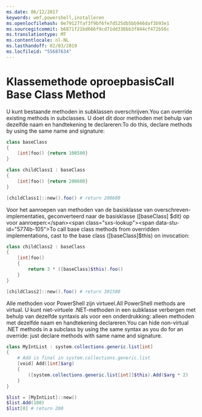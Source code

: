 ```yaml
---
ms.date: 06/12/2017
keywords: wmf,powershell,installeren
ms.openlocfilehash: 0e79127faf3f9bf6fe7d525db5bb946daf3b93e1
ms.sourcegitcommit: b6871f21bd666f9cd71dd336bb3f844cf472b56c
ms.translationtype: MT
ms.contentlocale: nl-NL
ms.lasthandoff: 02/03/2019
ms.locfileid: "55687634"
---
```

# <a name="call-base-class-method"></a><span data-ttu-id="5774b-102">Klassemethode oproepbasis</span><span class="sxs-lookup"><span data-stu-id="5774b-102">Call Base Class Method</span></span>

<span data-ttu-id="5774b-103">U kunt bestaande methoden in subklassen overschrijven.</span><span class="sxs-lookup"><span data-stu-id="5774b-103">You can override existing methods in subclasses.</span></span> <span data-ttu-id="5774b-104">U doet dit door methoden met behulp van dezelfde naam en handtekening te declareren:</span><span class="sxs-lookup"><span data-stu-id="5774b-104">To do this, declare methods by using the same name and signature:</span></span>

```powershell
class baseClass
{
    [int]foo() {return 100500}
}

class childClass1 : baseClass
{
    [int]foo() {return 200600}
}

[childClass1]::new().foo() # return 200600
```

<span data-ttu-id="5774b-105">Voor het aanroepen van methoden van de basisklasse van overschreven-implementaties, geconverteerd naar de basisklasse ([baseClass] $dit) op voor aanroepen:</span><span class="sxs-lookup"><span data-stu-id="5774b-105">To call base class methods from overridden implementations, cast to the base class ([baseClass]$this) on invocation:</span></span>

```powershell
class childClass2 : baseClass
{
    [int]foo()
    {
        return 3 * ([baseClass]$this).foo()
    }
}

[childClass2]::new().foo() # return 301500
```

<span data-ttu-id="5774b-106">Alle methoden voor PowerShell zijn virtueel.</span><span class="sxs-lookup"><span data-stu-id="5774b-106">All PowerShell methods are virtual.</span></span> <span data-ttu-id="5774b-107">U kunt niet-virtuele .NET-methoden in een subklasse verbergen met behulp van dezelfde syntaxis als voor een onderdrukking: alleen methoden met dezelfde naam en handtekening declareren.</span><span class="sxs-lookup"><span data-stu-id="5774b-107">You can hide non-virtual .NET methods in a subclass by using the same syntax as you do for an override: just declare methods with same name and signature.</span></span>

```powershell
class MyIntList : system.collections.generic.list[int]
{
    # Add is final in system.collections.generic.list
    [void] Add([int]$arg)
    {
        ([system.collections.generic.list[int]]$this).Add($arg * 2)
    }
}

$list = [MyIntList]::new()
$list.Add(100)
$list[0] # return 200
```
